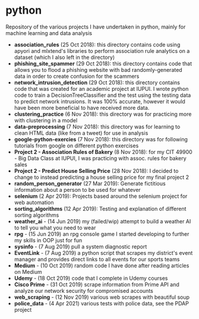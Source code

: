 # python
Repository of the various projects I have undertaken in python, mainly for machine learning and data analysis
- **association_rules** (25 Oct 2018): this directory contains code using apyori and mlxtend's libraries to perform association rule analytics on a dataset (which I also left in the directory)
- **phishing_site_spammer** (29 Oct 2018): this directory contains code that allows you to flood a phishing website with bad randomly-generated data in order to create confusion for the scammers
- **network_intrusion_detection** (29 Oct 2018): this directory contains code that was created for an academic project at IUPUI. I wrote python code to train a DecisionTreeClassifier and the test using the testing data to predict network intrusions. It was 100% accurate, however it would have been more beneficial to have received more data.
- **clustering_practice** (6 Nov 2018): this directory was for practicing more with clustering in a model
- **data-preprocessing** (7 Nov 2018): this directory was for learning to clean HTML data (like from a tweet) for use in analysis
- **google-python-exercies** (7 Nov 2018): this directory was for following tutorials from google on different python exercises
- **Project 2 - Association Rules of Bakery** (8 Nov 2018): for my CIT 49900 - Big Data Class at IUPUI, I was practicing with assoc. rules for bakery sales
- **Project 2 - Predict House Selling Price** (28 Nov 2018): I decided to change to instead predicting a house selling price for my final project 2
- **random_person_generator** (27 Mar 2019): Generate fictitious information about a person to be used for whatever
- **selenium** (2 Apr 2019): Projects based around the selenium project for web automation
- **sorting_algorithms** (12 Apr 2019): Testing and explanation of different sorting algorithms
- **weather_ai** - (14 Jun 2019) my (failed/wip) attempt to build a weather AI to tell you what you need to wear
- **rpg** - (15 Jun 2019) an rpg console game I started developing to further my skills in OOP just for fun
- **sysinfo** - (7 Aug 2019) pull a system diagnostic report
- **EventLink** - (7 Aug 2019) a python script that scrapes my district's event manager and provides direct links to all events for our sports teams
- **Medium** - (10 Oct 2019) random code I have done after reading articles on Medium
- **Udemy** - (18 Oct 2019) code that I complete in Udemy courses
- **Cisco Prime** - (31 Oct 2019) scrape information from Prime API and analyze our network security for compromised accounts 
- **web_scraping** - (12 Nov 2019) various web scrapes with beautiful soup
- **police_data** - (4 Apr 2021) various tests with police data, see the PDAP project